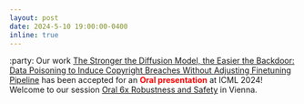 ```yaml
---
layout: post
date: 2024-5-10 19:00:00-0400
inline: true
---
```


:party: Our work <a href="https://openreview.net/forum?id=20FxHX25aq" target="_blank">The Stronger the Diffusion Model, the Easier the Backdoor: Data Poisoning to Induce Copyright Breaches Without Adjusting Finetuning Pipeline</a> has been accepted for an <a style="color:red"><b>Oral presentation</b></a> at ICML 2024! 
Welcome to our session <a href="https://icml.cc/virtual/2024/session/35290" target = "_blank">Oral 6x Robustness and Safety</a> in Vienna.



<!-- ---
layout: post
date: 2023-05-10 19:00:00-0400
inline: true
---
Recent work: <a href="https://arxiv.org/pdf/2305.05208.pdf" target = "_blank">Boosting Visual-Language Models by Exploiting Hard Samples</a> is on Arxiv. -->